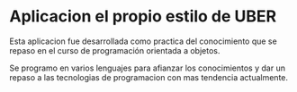 # Aplicacion el propio estilo de UBER

Esta aplicacion fue desarrollada como practica del conocimiento que se repaso en el curso de programación orientada a objetos.

Se programo en varios lenguajes para afianzar los conocimientos y dar un repaso a las tecnologias de programacion con mas tendencia actualmente.
